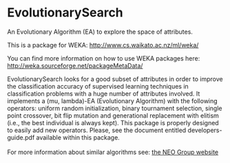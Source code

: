 
# EvolutionarySearch
An Evolutionary Algorithm (EA) to explore the space of attributes.

This is a package for WEKA:
http://www.cs.waikato.ac.nz/ml/weka/

You can find more information on how to use WEKA packages here:
http://weka.sourceforge.net/packageMetaData/

EvolutionarySearch looks for a good subset of attributes in order to improve the classification accuracy of supervised learning techniques in classification problems with a huge number of attributes involved. It implements a (mu, lambda)-EA (Evolutionary Algorithm) with the following operators: uniform random initialization, binary tournament selection, single point crossover, bit flip mutation and generational replacement with elitism (i.e., the best individual is always kept). This package is properly designed to easily add new operators. Please, see the document entitled developers-guide.pdf available within this package.<br/><br/>For more information about similar algorithms see: <a href="http://neo.lcc.uma.es">the NEO Group website</a>

